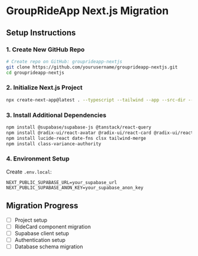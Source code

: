 # GroupRideApp Next.js Migration

## Setup Instructions

### 1. Create New GitHub Repo
```bash
# Create repo on GitHub: grouprideapp-nextjs
git clone https://github.com/yourusername/grouprideapp-nextjs.git
cd grouprideapp-nextjs
```

### 2. Initialize Next.js Project
```bash
npx create-next-app@latest . --typescript --tailwind --app --src-dir --import-alias "@/*"
```

### 3. Install Additional Dependencies
```bash
npm install @supabase/supabase-js @tanstack/react-query
npm install @radix-ui/react-avatar @radix-ui/react-card @radix-ui/react-button
npm install lucide-react date-fns clsx tailwind-merge
npm install class-variance-authority
```

### 4. Environment Setup
Create `.env.local`:
```env
NEXT_PUBLIC_SUPABASE_URL=your_supabase_url
NEXT_PUBLIC_SUPABASE_ANON_KEY=your_supabase_anon_key
```

## Migration Progress

- [ ] Project setup
- [ ] RideCard component migration
- [ ] Supabase client setup
- [ ] Authentication setup
- [ ] Database schema migration